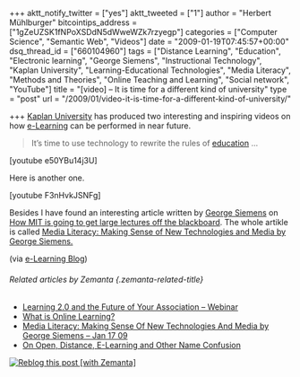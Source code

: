 +++
aktt_notify_twitter = ["yes"]
aktt_tweeted = ["1"]
author = "Herbert Mühlburger"
bitcointips_address = ["1gZeUZSK1fNPoXSDdN5dWweWZk7rzyegp"]
categories = ["Computer Science", "Semantic Web", "Videos"]
date = "2009-01-19T07:45:57+00:00"
dsq_thread_id = ["660104960"]
tags = ["Distance Learning", "Education", "Electronic learning", "George Siemens", "Instructional Technology", "Kaplan University", "Learning-Educational Technologies", "Media Literacy", "Methods and Theories", "Online Teaching and Learning", "Social network", "YouTube"]
title = "[video] – It is time for a different kind of university"
type = "post"
url = "/2009/01/video-it-is-time-for-a-different-kind-of-university/"

+++
<a class="zem_slink" title="Kaplan University" rel="homepage" href="http://www.kaplanuniversity.edu">Kaplan University</a> has produced two interesting and inspiring videos on how <a class="zem_slink" title="Electronic learning" rel="wikipedia" href="http://en.wikipedia.org/wiki/Electronic_learning">e-Learning</a> can be performed in near future.

> It&#8217;s time to use <span class="zem_slink">technology</span> to <span class="zem_slink"><span class="zem_slink">rewrite</span></span> the rules of <a class="zem_slink" title="Education" rel="wikipedia" href="http://en.wikipedia.org/wiki/Education">education</a> &#8230;

[youtube e50YBu14j3U]

Here is another one.

[youtube F3nHvkJSNFg]

Besides I have found an interesting article written by <a title="George Siemens" href="http://www.elearnspace.org/" target="_blank">George Siemens</a> on <a title="How MIT is going to get large lectures off the blackboard" href="http://www.masternewmedia.org/media-literacy-making-sense-of-new-technologies-and-media_2009_01_17/" target="_blank">How MIT is going to get large lectures off the blackboard</a>. The whole artikle is called <a title="Making Sense of New Technologies and Media by George Siemens" href="http://www.masternewmedia.org/media-literacy-making-sense-of-new-technologies-and-media_2009_01_17/" target="_blank">Media Literacy: Making Sense of New Technologies and Media by George Siemens.</a>

(via <a title="e-Learning Blog" href="http://elearningblog.tugraz.at/archives/1642" target="_blank">e-Learning Blog</a>)

###### Related articles by Zemanta {.zemanta-related-title}

<ul class="zemanta-article-ul">
  <li class="zemanta-article-ul-li">
    <a href="http://www.alistbloggers.org/2008/10/08/learning-20-and-the-future-of-your-association-webinar/">Learning 2.0 and the Future of Your Association &#8211; Webinar</a>
  </li>
  <li class="zemanta-article-ul-li">
    <a href="http://bwatwood.edublogs.org/2008/11/04/what-is-online-learning/">What is Online Learning?</a>
  </li>
  <li class="zemanta-article-ul-li">
    <a href="http://www.masternewmedia.org/media-literacy-making-sense-of-new-technologies-and-media_2009_01_17/">Media Literacy: Making Sense Of New Technologies And Media by George Siemens &#8211; Jan 17 09</a>
  </li>
  <li class="zemanta-article-ul-li">
    <a href="http://www.downes.ca/cgi-bin/page.cgi?post=47440">On Open, Distance, E-Learning and Other Name Confusion</a>
  </li>
</ul>

<div class="zemanta-pixie">
  <a class="zemanta-pixie-a" title="Zemified by Zemanta" href="http://reblog.zemanta.com/zemified/da41d966-f927-486b-9a00-4778814f9d54/"><img class="zemanta-pixie-img" src="http://img.zemanta.com/reblog_e.png?x-id=da41d966-f927-486b-9a00-4778814f9d54" alt="Reblog this post [with Zemanta]" /></a>
</div>